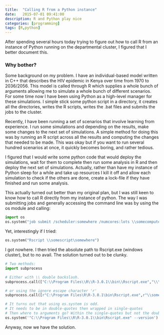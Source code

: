 ```yaml
---
title:  "Calling R from a Python instance"
date:   2015-07-01 09:41:00
description: R and Python play nice
categories: [programming]
tags: [R,python]
---
```


After spending several hours today trying to figure out how to call R from an instance of Python running on the departmental cluster, I figured that I better document this.

### Why bother?

Some background on my problem. I have an individual-based model written in C++ that describes the HIV epidemic in Kenya over time from 1970 to 2036/2056. This model is called through R which supplies a whole bunch of arguments allowing me to simulate a whole bunch of different scenarios. For some time now I have been using Python as a high-level manager for these simulations. I simple stick some python script in a directory, it creates all the directories, writes the R scripts, writes the .bat files and submits the jobs to the cluster.

Recently, I have been running a set of scenarios that involve learning from experience. I run some simulations and depending on the results, make some changes to the next set of simulations. A simple method for doing this was by running an R script across all the results and computing the changes that needed to be made. This was okay but if you want to run several hundred scenarios at once, it quickly becomes boring, and rather tedious.

I figured that I would write some python code that would deploy the simulations, wait for them to complete then run some analysis in R and then deploy the next set of simulations. Actually, rather than have my instance of Python sleep for a while and take up resources I kill it off and allow each simulation to check if the others are done, create a lock-file if they have finished and run some analysis.

This actually turned out better than my original plan, but I was still keen to know how to call R directly from my instance of python. The way I was submitting jobs and generally accessing the command line was by using the os module and calling:

```python
import os
os.system("job submit /scheduler:somewhere /numcores:lots \\somecomputer\somewhere\")
```

Yet, interestingly if I tried:

```python
os.system("Rscript \\somescript\somewhere")
```

I got nowhere. I then tried the absolute path to Rscript.exe (windows cluster), but to no avail. The solution turned out to be clunky.

```python
# Two methods:
import subprocess

# Either with \\ double backslash.
subprocess.call(["C:\\Program Files\\R\\R-3.0.1\\bin\\Rscript.exe","\\\\somecomputer\\someplace\\mydir\\Test\\Python\\test.R"]);

# or using the ignore escape character 'r'
subprocess.call([r"C:\Program Files\R\R-3.0.1\bin\Rscript.exe",r"\\somecomputer\someplace\mydir\Test\Python\test.R"]);

# It turns out that using os.system is odd.
# It needs to be in double-quotes then wrapped in single-quotes
# Then where to arguments go? Within the single-quotes but not the double-quotes. WTF!?
os.system('"C:\\Program Files\\R\R-3.0.1\\bin\Rscript.exe" --version')
```

Anyway, now we have the solution.
